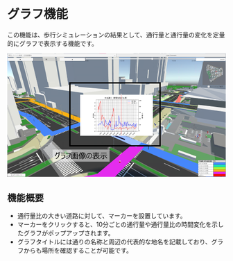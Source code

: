 # グラフ機能
この機能は、歩行シミュレーションの結果として、通行量と通行量の変化を定量的にグラフで表示する機能です。

![](../images/visualize-graph.png)

## 機能概要
- 通行量比の大きい道路に対して、マーカーを設置しています。
- マーカーをクリックすると、10分ごとの通行量や通行量比の時間変化を示したグラフがポップアップされます。
- グラフタイトルには通りの名称と周辺の代表的な地名を記載しており、グラフからも場所を確認することが可能です。
